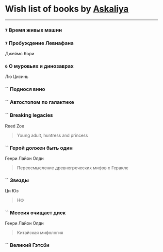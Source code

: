 # Wish list of books by [Askaliya](http://vk.com/id326783541)
---

### `7` Время живых машин

### `7` Пробуждение Левиафана
Джеймс Кори

### `6` О муровьях и динозаврах
Лю Цисинь

### `` Поднося вино

### `` Автостопом по галактике

### `` Breaking legacies
Reed Zoe
> Young adult,  huntress and princess

### `` Герой должен быть один
Генри Лайон Олди
> Переосмысление древнегреческих мифов о Геракле

### `` Звезды
Ци Юэ
> НФ

### `` Мессия очищает диск
Генри Лайон Олди
> Китайская мифология

### `` Великий Гэтсби

